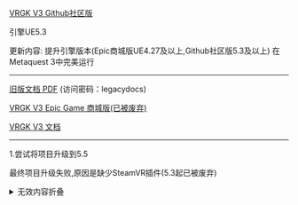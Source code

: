 [VRGK V3 Github社区版](https://github.com/santyvv1993/VRGK-Community-Project-UE5)

引擎UE5.3

更新内容:
提升引擎版本(Epic商城版UE4.27及以上,Github社区版5.3及以上)
在Metaquest 3中完美运行

---

[旧版文档 PDF](https://divivor.itch.io/legacy-docs) (访问密码：legacydocs)

[VRGK V3 Epic Game 商城版(已被废弃)](https://www.unrealengine.com/marketplace/en-US/product/vrgk-virtual-reality-game-kit)

[VRGK V3 文档](https://itchio-mirror.cb031a832f44726753d6267436f3b414.r2.cloudflarestorage.com/upload2/game/2174829/8374307?X-Amz-Algorithm=AWS4-HMAC-SHA256&X-Amz-Credential=3edfcce40115d057d0b5606758e7e9ee%2F20250408%2Fauto%2Fs3%2Faws4_request&X-Amz-Date=20250408T060804Z&X-Amz-Expires=60&X-Amz-SignedHeaders=host&X-Amz-Signature=321ee1085fb326fa7fe5367fcdde0de9a1a695ee8be433ed4a47899a8c64564c)


---

1.尝试将项目升级到5.5

最终项目升级失败,原因是缺少SteamVR插件(5.3起已被废弃)
<details>
<summary>无效内容折叠</summary>
<pre><code>

SteamVR/OculusVR插件被废弃.需要将".uproject"以记事本打开,并**删除**以下内容
```
{
    "Name": "SteamVR",
    "Enabled": true,
    "SupportedTargetPlatforms": [
        "Win64",
        "Linux"
    ]
},
{
    "Name": "OculusVR",
    "Enabled": true,
    "SupportedTargetPlatforms": [
        "Win64",
        "Android"
    ]
},
```

构建cpp Source文件.以"VRGK2_427"项目为例

VRGK2_427.Target.cs
```
using UnrealBuildTool;
using System.Collections.Generic;

public class VRGK2_427Target : TargetRules
{
	public VRGK2_427Target(TargetInfo Target) : base(Target)
	{
		Type = TargetType.Game;

        DefaultBuildSettings = BuildSettingsVersion.V5;
        IncludeOrderVersion = EngineIncludeOrderVersion.Unreal5_5;
        CppStandard = CppStandardVersion.Cpp20;

        // 显式声明严格模式（必须与引擎默认值True一致）
        if (Target.Platform == UnrealTargetPlatform.Win64)
        {
            WindowsPlatform.bStrictConformanceMode = true; // 关键修复点
        }

        /*

        // 禁用所有可能覆盖引擎默认值的设置
        bLegacyParentIncludePaths = false;
        bValidateFormatStrings = true;

        */

        ExtraModuleNames.AddRange( new string[] { "VRGK2_427" } );
	}
}
```
VRGK2_427Editor.Target.cs
```
using UnrealBuildTool;
using System.Collections.Generic;

public class VRGK2_427EditorTarget : TargetRules
{
	public VRGK2_427EditorTarget(TargetInfo Target) : base(Target)
	{
        Type = TargetType.Editor; // 编辑器专用配置
        DefaultBuildSettings = BuildSettingsVersion.V5;
        IncludeOrderVersion = EngineIncludeOrderVersion.Unreal5_5;
        CppStandard = CppStandardVersion.Cpp20;

        // 与游戏目标保持一致的严格模式
        if (Target.Platform == UnrealTargetPlatform.Win64)
        {
            WindowsPlatform.bStrictConformanceMode = true;
        }

        ExtraModuleNames.AddRange( new string[] { "VRGK2_427" } );
	}
}
```
VRGK2_427/VRGK2_427.Build.cs //VRGK2_427是项目名字
```
using UnrealBuildTool;

public class VRGK2_427 : ModuleRules
{
	public VRGK2_427(ReadOnlyTargetRules Target) : base(Target)
	{
		PCHUsage = PCHUsageMode.UseExplicitOrSharedPCHs;
		
		// 旧代码
        //bEnableUndefinedIdentifierWarnings = false;

        // 新代码
        UndefinedIdentifierWarningLevel = WarningLevel.Off;

        PublicDependencyModuleNames.AddRange(new string[] { "Core", "CoreUObject", "Engine", "InputCore"});

		PrivateDependencyModuleNames.AddRange(new string[] {});

        // 替换过时的警告设置
        UndefinedIdentifierWarningLevel = WarningLevel.Off; // 替代旧版bEnableUndefinedIdentifierWarnings

        // 其他模块依赖配置保持不变
        PublicDependencyModuleNames.AddRange(new string[] {
            "Core",
            "CoreUObject",
            "Engine",
            "InputCore"
        });

        // Uncomment if you are using Slate UI
        // PrivateDependencyModuleNames.AddRange(new string[] { "Slate", "SlateCore" });

        // Uncomment if you are using online features
        // PrivateDependencyModuleNames.Add("OnlineSubsystem");

        // To include OnlineSubsystemSteam, add it to the plugins section in your uproject file with the Enabled attribute set to true
    }
}
```

将如上三个文件放到Source

右键.uproject文件 -> Generate Visual Studio project files (生成Visual Studio项目文件)

VS打开开始编译
</code></pre>
</details>